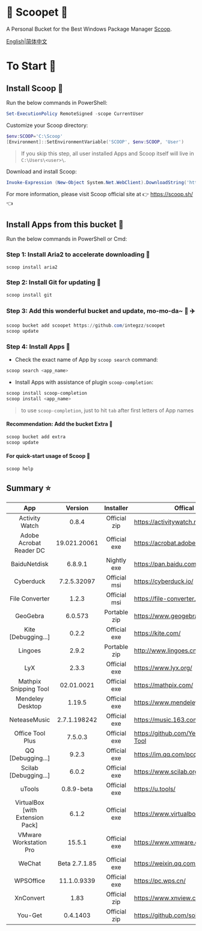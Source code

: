 <div align="left">
<h1 align="left"> 🍨 Scoopet 🍨 </h1>

<p> A Personal Bucket for the Best Windows Package Manager <a href="https://github.com/lukesampson/scoop">Scoop</a>.
</p>

<p align="left">
        <a href="README.md">English</a>|<a href="README_CN.md">简体中文</a>
</p>
</div>

# To Start 🏃

## Install Scoop 🚴

Run the below commands in PowerShell:

```powershell
Set-ExecutionPolicy RemoteSigned -scope CurrentUser
```

Customize your Scoop directory:

```powershell
$env:SCOOP='C:\Scoop'
[Environment]::SetEnvironmentVariable('SCOOP', $env:SCOOP, 'User')
```

> If you skip this step, all user installed Apps and Scoop itself will live in `C:\Users\<user>\`.

Download and install Scoop:

```powershell
Invoke-Expression (New-Object System.Net.WebClient).DownloadString('https://get.scoop.sh')
```

For more information, please visit Scoop official site at 👉 https://scoop.sh/ 👈

## Install Apps from this bucket 🚗

Run the below commands in PowerShell or Cmd:

### Step 1: Install Aria2 to accelerate downloading 🚅

```powershell
scoop install aria2
```

### Step 2: Install Git for updating 🎫

```powershell
scoop install git
```

### Step 3: Add this wonderful bucket and update, mo-mo-da~ 💋 ✈️

```powershell
scoop bucket add scoopet https://github.com/integzz/scoopet
scoop update
```

### Step 4: Install Apps 🚀

- Check the exact name of App by `scoop search` command:

```powershell
scoop search <app_name>
```

- Install Apps with assistance of plugin `scoop-completion`:

```powershell
scoop install scoop-completion
scoop install <app_name>
```

> to use `scoop-completion`, just to hit `tab` after first letters of App names

#### Recommendation: Add the bucket Extra 💯

```powershell
scoop bucket add extra
scoop update
```

#### For quick-start usage of Scoop 📖

```powershell
scoop help
```

## Summary ⭐️

|               App                |    Version    |  Installer   | Offical site                            |
| :------------------------------: | :-----------: | :----------: | --------------------------------------- |
|          Activity Watch          |     0.8.4     | Official zip | https://activitywatch.net/              |
|     Adobe Acrobat Reader DC      | 19.021.20061  | Official exe | https://acrobat.adobe.com/              |
|           BaiduNetdisk           |    6.8.9.1    | Nightly exe  | https://pan.baidu.com/                  |
|            Cyberduck             |  7.2.5.32097  | Official msi | https://cyberduck.io/                   |
|          File Converter          |     1.2.3     | Official msi | https://file-converter.org/             |
|             GeoGebra             |    6.0.573    | Portable zip | https://www.geogebra.org/               |
|       Kite [Debugging...]        |     0.2.2     | Official exe | https://kite.com/                       |
|             Lingoes              |     2.9.2     | Portable zip | http://www.lingoes.cn/                  |
|               LyX                |     2.3.3     | Official exe | https://www.lyx.org/                    |
|      Mathpix Snipping Tool       |  02.01.0021   | Official exe | https://mathpix.com/                    |
|         Mendeley Desktop         |    1.19.5     | Official exe | https://www.mendeley.com/               |
|           NeteaseMusic           | 2.7.1.198242  | Official exe | https://music.163.com/                  |
|         Office Tool Plus         |    7.5.0.3    | Official exe | https://github.com/YerongAI/Office-Tool |
|        QQ [Debugging...]         |     9.2.3     | Official exe | https://im.qq.com/pcqq/                 |
|      Scilab [Debugging...]       |     6.0.2     | Official exe | https://www.scilab.org/                 |
|              uTools              |  0.8.9-beta   | Official exe | https://u.tools/                        |
| VirtualBox [with Extension Pack] |     6.1.2     | Official exe | https://www.virtualbox.org/             |
|      VMware Workstation Pro      |    15.5.1     | Official exe | https://www.vmware.com/                 |
|              WeChat              | Beta 2.7.1.85 | Official exe | https://weixin.qq.com/                  |
|            WPSOffice             |  11.1.0.9339  | Official exe | https://pc.wps.cn/                      |
|            XnConvert             |     1.83      | Official zip | https://www.xnview.com/en/xnconvert/    |
|             You-Get              |   0.4.1403    | Official zip | https://github.com/soimort/you-get      |
